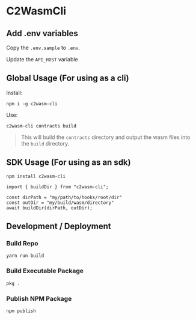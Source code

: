 # C2WasmCli

## Add .env variables

Copy the `.env.sample` to `.env`.

Update the `API_HOST` variable

## Global Usage (For using as a cli)

Install:

`npm i -g c2wasm-cli`

Use:

`c2wasm-cli contracts build`

> This will build the `contracts` directory and output the wasm files into the `build` directory.

## SDK Usage (For using as an sdk)

`npm install c2wasm-cli`

```
import { buildDir } from "c2wasm-cli";

const dirPath = "my/path/to/hooks/root/dir"
const outDir = "my/build/wasm/directory"
await buildDir(dirPath, outDir);
```

## Development / Deployment

### Build Repo

`yarn run build`

### Build Executable Package

`pkg .`

### Publish NPM Package

`npm publish`